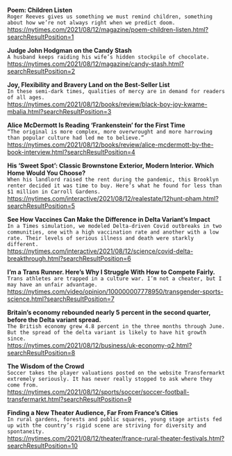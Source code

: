 **Poem: Children Listen**\
`Roger Reeves gives us something we must remind children, something about how we’re not always right when we predict doom.`\
https://nytimes.com/2021/08/12/magazine/poem-children-listen.html?searchResultPosition=1

**Judge John Hodgman on the Candy Stash**\
`A husband keeps raiding his wife’s hidden stockpile of chocolate.`\
https://nytimes.com/2021/08/12/magazine/candy-stash.html?searchResultPosition=2

**Joy, Flexibility and Bravery Land on the Best-Seller List**\
`In these semi-dark times, qualities of mercy are in demand for readers of all ages.`\
https://nytimes.com/2021/08/12/books/review/black-boy-joy-kwame-mbalia.html?searchResultPosition=3

**Alice McDermott Is Reading ‘Frankenstein’ for the First Time**\
`“The original is more complex, more overwrought and more harrowing than popular culture had led me to believe.”`\
https://nytimes.com/2021/08/12/books/review/alice-mcdermott-by-the-book-interview.html?searchResultPosition=4

**His ‘Sweet Spot’: Classic Brownstone Exterior, Modern Interior. Which Home Would You Choose?**\
`When his landlord raised the rent during the pandemic, this Brooklyn renter decided it was time to buy. Here’s what he found for less than $1 million in Carroll Gardens.`\
https://nytimes.com/interactive/2021/08/12/realestate/12hunt-pham.html?searchResultPosition=5

**See How Vaccines Can Make the Difference in Delta Variant’s Impact**\
`In a Times simulation, we modeled Delta-driven Covid outbreaks in two communities, one with a high vaccination rate and another with a low rate. Their levels of serious illness and death were starkly different.`\
https://nytimes.com/interactive/2021/08/12/science/covid-delta-breakthrough.html?searchResultPosition=6

**I’m a Trans Runner. Here’s Why I Struggle With How to Compete Fairly.**\
`Trans athletes are trapped in a culture war. I’m not a cheater, but I may have an unfair advantage.`\
https://nytimes.com/video/opinion/100000007778950/transgender-sports-science.html?searchResultPosition=7

**Britain’s economy rebounded nearly 5 percent in the second quarter, before the Delta variant spread.**\
`The British economy grew 4.8 percent in the three months through June. But the spread of the delta variant is likely to have hit growth since.`\
https://nytimes.com/2021/08/12/business/uk-economy-q2.html?searchResultPosition=8

**The Wisdom of the Crowd**\
`Soccer takes the player valuations posted on the website Transfermarkt extremely seriously. It has never really stopped to ask where they come from.`\
https://nytimes.com/2021/08/12/sports/soccer/soccer-football-transfermarkt.html?searchResultPosition=9

**Finding a New Theater Audience, Far From France’s Cities**\
`In rural gardens, forests and public squares, young stage artists fed up with the country’s rigid scene are striving for diversity and spontaneity.`\
https://nytimes.com/2021/08/12/theater/france-rural-theater-festivals.html?searchResultPosition=10

